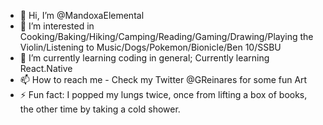 - 👋 Hi, I’m @MandoxaElemental
- 👀 I’m interested in Cooking/Baking/Hiking/Camping/Reading/Gaming/Drawing/Playing the Violin/Listening to Music/Dogs/Pokemon/Bionicle/Ben 10/SSBU
- 🌱 I’m currently learning coding in general; Currently learning React.Native
- 📫 How to reach me - Check my Twitter @GReinares for some fun Art
- ⚡ Fun fact: I popped my lungs twice, once from lifting a box of books, the other time by taking a cold shower.

<!---
MandoxaElemental/MandoxaElemental is a ✨ special ✨ repository because its `README.md` (this file) appears on your GitHub profile.
You can click the Preview link to take a look at your changes.
--->
